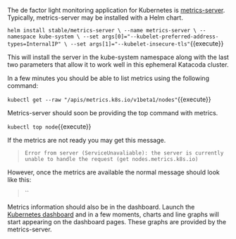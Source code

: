 The de factor light monitoring application for Kubernetes is [metrics-server](https://github.com/kubernetes-incubator/metrics-server). Typically, metrics-server may be installed with a Helm chart.

`helm install stable/metrics-server \
--name metrics-server \
--namespace kube-system \
--set args[0]="--kubelet-preferred-address-types=InternalIP" \
--set args[1]="--kubelet-insecure-tls"`{{execute}}

This will install the server in the kube-system namespace along with the last two parameters that allow it to work well in this ephemeral Katacoda cluster.

In a few minutes you should be able to list metrics using the following
command:

`kubectl get --raw "/apis/metrics.k8s.io/v1beta1/nodes"`{{execute}}

Metrics-server should soon be providing the top command with metrics.

`kubectl top node`{{execute}}

If the metrics are not ready you may get this message. 

> `Error from server (ServiceUnavaliable): the server is currently unable to handle the request (get nodes.metrics.k8s.io)`

However, once the metrics are available the normal message should look like this:

> ``

Metrics information should also be in the dashboard. Launch the [Kubernetes dashboard](https://[[HOST_SUBDOMAIN]]-30000-[[KATACODA_HOST]].environments.katacoda.com/) and in a few moments, charts and line graphs will start appearing on the dashboard pages. These graphs are provided by the metrics-server.
